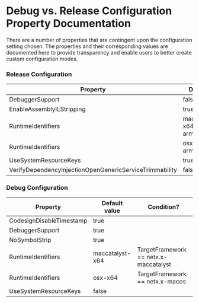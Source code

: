 Debug vs. Release Configuration Property Documentation
========================================================

There are a number of properties that are contingent upon the configuration setting chosen. The properties and their corresponding values are documented here to provide transparency and enable users to better create custom configuration modes.

### Release Configuration

| **Property**                                            	| **Default value**                 	| **Condition?**                        	|
|---------------------------------------------------------	|-----------------------------------	|---------------------------------------	|
| DebuggerSupport                                         	| false                             	|                                       	|
| EnableAssemblyILStripping                               	| true                              	|                                       	|
| RuntimeIdentifiers                                      	| maccatalyst-x64;maccatalyst-arm64 	| TargetFramework == netx.x-maccatalyst 	|
| RuntimeIdentifiers                                      	| osx-x64;osx-arm64                 	| TargetFramework == netx.x-macos       	|
| UseSystemResourceKeys                                   	| true                              	|                                       	|
| VerifyDependencyInjectionOpenGenericServiceTrimmability 	| false                             	|                                       	|


### Debug Configuration

| **Property**             	| **Default value** 	| **Condition?**                        	|
|--------------------------	|-------------------	|---------------------------------------	|
| CodesignDisableTimestamp 	| true              	|                                       	|
| DebuggerSupport          	| true              	|                                       	|
| NoSymbolStrip          	| true              	|                                       	|
| RuntimeIdentifiers       	| maccatalyst-x64   	| TargetFramework == netx.x-maccatalyst 	|
| RuntimeIdentifiers       	| osx-x64           	| TargetFramework == netx.x-macos       	|
| UseSystemResourceKeys    	| false             	|                                       	|
